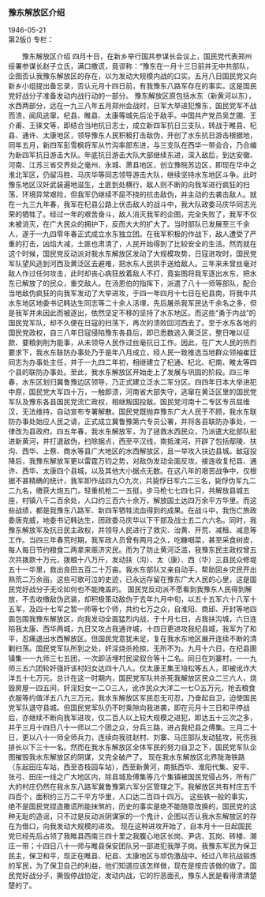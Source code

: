 ### 豫东解放区介绍  

1946-05-21  
第2版()
专栏：

　　豫东解放区介绍
    四月十日，在新乡举行国共参谋长会议上，国民党代表郑州绥署参谋长赵子立氏，满口撒谎，竟谬称：“豫东在一月十三日前并无中共部队，企图否认我豫东解放区的存在，以为发动大规模内战的口实。五月八日国民党又向新乡小组提出备忘录，否认元月十四日前，有我豫东八路军存在的事实。这是国民党好战分子准备发动内战行动的一部分。
    豫东解放区原包括水东（新黄河以东），水西两部分，远在一九三八年五月郑州会战时，日军大举进犯豫东，国民党军不战而溃，闻风逃窜。杞县、睢县、太康等城先后沦于敌手。中国共产党员吴芝圃、王介甫、王徕文等，即结合当地抗日志士，成立新四军抗日三支队，转战于睢县、杞县、通许、太康地区，领导豫东人民积极打击敌伪，开创了水东抗日游击根据地，同年五月，新四军彭雪枫将军从竹沟率部东进，与三支队在西华一带会合，乃合编为新四军抗日游击大队。年底抗日游击大队大部继续东进，深入敌后，到达安徽、河南、江苏三省交界处之毫州、永城、萧县地区，创立豫皖苏边区，即现在华中之淮北军区，仍留冯胜、马庆华等同志领导游击大队，继续坚持水东地区斗争。此时豫东地区汉奸武装遍地滋生，土匪到处横行，敌人则不断的向我军进行疯狂的扫荡，环境异常艰险，但我军仍继续不屈不挠的抗击敌伪，并主动的去袭击敌人。就在一九三九年春，我军在杞县公路上伏击敌人的战斗中，我大队政委马庆华同志光荣的牺牲了。经过一年的艰苦奋斗，敌人消灭我军的企图，完全失败了，我军不仅未被消灭，在广大民众的拥护下，反而大大的扩大了。当时部队已发展至三千余人，遂于一九四零年春正式成立水东独立团。在我军积极的作战下，敌人遭受了严重的打击，凶焰大减，土匪也肃清了，人民开始得到了比较安全的生活。然而就在这个时候，国民党反动派对我水东解放区发动了大规模攻势，日寇进攻时，国民党军队望风逃到河西及黄泛区去避难，把水东人民拱手送给敌人。三年来未曾丝毫对敌人作过任何攻击，此时却丧心病狂放着敌人不打，竟妄图将我军逐出水东，把水东已解放了的民众，重交敌人。在汤恩伯的指挥下，派遣了八十一师等部队，配合当地敌伪疯狂的向我军发动了大举进攻，于四一年四月十七日在杞县南，将我中共水东地区地委书记韩达生同志等二十余人活埋，先后屠杀我军民达千余名之多，但是我军并未因此而被逐出，依然坚定不移的坚持了水东地区。而这些“勇于内战”的国民党军队，却不久便在日寇的扫荡下，再次的溃败回河西去了。至于水东各地的国民党政权，自三八年日寇侵陷豫东各县后，即已悉数逃入黄泛区，整日唯以征款、要粮剥削为能事，从未领导人民作过丝毫抗日工作。因此，在广大人民的热烈要求下，我水东联防办事处乃于是年八月成立，经人民一致推选当地群众领袖崔廷同志为办事处主任，并于一九四二年初，相继建立了杞通、杞北、杞南、睢太等四个县的联防办事处。至此，我水东解放区开始走上了发展与巩固的阶段。四三年春，水东区划归冀鲁豫边区领导，乃正式建立泛水二军分区。四四年日本大举进犯中原，国民党大军四十万，一触即溃，河南省大部失守，逃窜在黄泛区里的国民党军队及豫东各县国民党流亡政权，相继叛国投敌。国民党河南十二专区专员屈维汉，无法维持，自动宣布专署解散。国民党既抛弃豫东广大人民于不顾，我水东联防办事处始应人民之请，正式成立冀鲁豫第六专员公署，并将各县联防办事处，一律改为县政府。四五年春，我水东解放军，为了拯救水西民众，乃派遣大批部队挺进新黄河，并打退敌伪，扫除据点，西至平汉线，南抵淮河，开辟了包括鄢陵、扶沟、西华、上蔡、商水等县广大地区的水西解放区，且一举攻入扶边县城。敌寇投降后，我豫东解放军更以雷霆万钧之势，对敌伪发动全面反攻，接连收复杞县、通许、西华、太康四个县城，以及其他大小据点无数。在这八年的艰苦战争中，仅根据不甚精确的统计，我军即作战四九○九次，共毙俘日军六二三名，毙俘伪军九二二九名，缴获大炮五门，轻重机枪二一五挺，步马枪七七四七只，共解放县城五座，村镇八千二百余处，人口约三百六十余万，解放国土达四万余平方华里。而这些战绩，都是我豫东八路军、新四军牺牲流血得到的成果。在战斗中，我伤亡旅政委唐克威，地委书记韩达生，团政委马庆华以下干部及战士五二六六名。同时，我豫东解放军及抗日民主政权，并领导人民进行了救灾、治黄、开荒、减租、减息等工作。当四三年春荒时期，我军政人员曾有两月之久，吃糠咽菜，甚至采食树皮，每人每日节约粮食二两拿来赈济灾民。而为了防止黄河泛滥，我豫东民主政权曾五次共拨款十万元，拨粮十八万斤，发动扶（沟）、太（康）、西（华）三县民众修堤五十一华里，救出良田五百二十万亩。我水东部队又亲自动手，帮助回乡灾民开出熟荒二万余亩。这些可歌可泣的史迹，已永远存留在豫东广大人民的心里，这是国民党好战分子无论如何也不能掩盖的。
    国民党反动派不愿看到我豫东人民得到解放，不去收缴敌伪武装，却积极策动敌伪于去年九月中旬，以五十五军六十八军十五军，及四十七军之暂一师等七个师，共约七万之众，自淮阳、商邱、开封等地四面包围我豫东解放区，向我发动全面猛烈内战，于十月七日，占我扶沟城，六日连陷我太康、西华两城，九日又攻占我通许城，十四日更进攻我杞县城，我军为了和平，忍痛退出水西解放区。但国民党意犹未足，复在我水东地区展开连续不断的清剿扫荡。国民党军队所到之处，奸淫烧杀抢掠，无所不为。九月十六日，在杞县圉镇集一一九师三七五团，一次即活埋村民梁叙合等十二名。同日在刘寨村，一一九师三五六团轮奸强奸该村妇女达四十八人。仅太康王集王培松等五人，即被讹诈大洋五十七万元。总计在这一时期内，国民党军队共杀死我解放区民众二三六人，烧毁房屋一四五间，奸淫妇女一二○三人，讹诈民众大洋二一七○五万元，抢去粮食衣服等约值洋五八九三万元，我水东解放区军民忍无可忍，乃奋起自卫，迫使国民党军队退守县城。但国民党军队仍不时乘隙向我进袭，即在元月十三日和平停战后，亦继续不断向我军进攻，仅二百人以上较大规模之进犯，即达五十三次之多，并于三月十四日八十一师以二个团之众，分兵三路，进占我杞县之傅集。三月二十日，更以八十一师全师兵力，连续向我驻赵村、刘寨、马庄部队发动猛攻，死伤我排长以下三十一名。然而在我水东解放区全体军民的努力自卫之下，国民党军队企图摧毁我水东解放区的阴谋，又完全破产了。
    现在我水东解放区北界陇海铁路（东起田庄车站，西至杏枝园车站），西至新黄河，南抵西华、淮阳代集、安平、张弓、田庄一线之广大地区内，除县城及傅集等几个集镇被国民党侵占外，所有广大的村庄仍然在我水东八路军冀鲁豫第六军分区管辖之下。我解放区共有村庄五千四百个，面积约三万二千平方华里，人口达二百四十四万。
    这些铁一般的事实，绝不是国民党捏造撒谎所能抹煞的，历史的事实是绝不能随意改换的，国民党的这种无耻的造谣，只不过是反动派阴谋家的一个鬼计，企图以否认我水东解放区的存在为借口，向我发动大规模的进攻。
    现在这种进攻开始了，自本月十一日起国民党已经先后占领了我睢县西南三四十里之我腹心地区长岗、尹店、瓦岗、砖楼、潮庄一带；十四日八十一师与睢县保安团队另一部进犯我厚子岗。我豫东军民为保卫民主，保卫和平，现正在睢县、杞县、太康地区与顽伪激战中。经过八年抗战锻炼的军民，为了保卫自己的利益，他们知道应该怎样做，现在是按应该做的做了。国民党好战分子，撕毁停战协定，发动内战，它的狞恶面孔，豫东人民是看得清清楚楚的了。  
